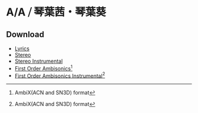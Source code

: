 # A/A ⧸ 琴葉茜・琴葉葵

## Download

- [Lyrics](https://raw.githubusercontent.com/intsuc/works/main/20230405/lyrics.txt)
- [Stereo](https://raw.githubusercontent.com/intsuc/works/main/20230405/20230405-stereo.flac)
- [Stereo Instrumental](https://raw.githubusercontent.com/intsuc/works/main/20230405/20230405-stereo-instrumental.flac)
- [First Order Ambisonics](https://raw.githubusercontent.com/intsuc/works/main/20230405/20230405-stereo.flac)[^1]
- [First Order Ambisonics Instrumental](https://raw.githubusercontent.com/intsuc/works/main/20230405/20230405-stereo-instrumental.flac)[^1]

[^1]: AmbiX(ACN and SN3D) format
